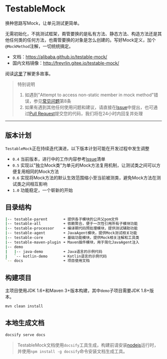 # TestableMock

换种思路写Mock，让单元测试更简单。

无需初始化，不挑测试框架，甭管要换的是私有方法、静态方法、构造方法还是其他任何类的任何方法，也甭管要换的对象是怎么创建的。写好Mock定义，加个`@MockMethod`注解，一切统统搞定。

- 文档：https://alibaba.github.io/testable-mock/
- 国内文档镜像：http://freyrlin.gitee.io/testable-mock/

阅读[这里](https://mp.weixin.qq.com/s/KyU6Eu7mDkZU8FspfSqfMw)了解更多故事。

> 特别说明
> 1. 如遇到"Attempt to access non-static member in mock method"错误，参见[常见问题](https://alibaba.github.io/testable-mock/#/zh-cn/doc/frequently-asked-questions)第8条
> 2. 如果有遇到其他任何使用问题和建议，请直接在[Issue](https://github.com/alibaba/testable-mock/issues)中提出，也可通过[Pull Request](https://github.com/alibaba/testable-mock/pulls)提交您的代码，我们将在24小时内回复并处理

-----

## 版本计划

`TestableMock`正在持续迭代演进，以下版本计划可能在开发过程中发生调整

- `0.4` 当前版本，进行中的工作内容参考[Issue](https://github.com/alibaba/testable-mock/issues)清单
- `0.5` 实现以"独立Mock类"为单元的Mock方法复用机制，让测试类之间可以方便复用相同的Mock方法
- `0.6` 实现将Mock方法的默认生效范围缩小至当前被测类，避免Mock方法在测试类之间相互影响
- `1.0` 功能稳定，一个崭新的开始

## 目录结构

```bash
|-- testable-parent       ➜ 提供各子模块的公共父pom文件
|-- testable-all          ➜ 依赖聚合，便于一次性引用所有子模块功能
|-- testable-processor    ➜ 编译期代码预处理模块，提供测试辅助功能
|-- testable-agent        ➜ JavaAgent模块，提供Mock测试相关功能
|-- testable-core         ➜ 基础功能模块，提供Mock相关注解和工具类
|-- testable-maven-plugin ➜ Maven插件模块，用于简化JavaAgent注入
|-- demo
|   |-- java-demo         ➜ Java语言的示例代码
|   `-- kotlin-demo       ➜ Kotlin语言的示例代码
`-- docs                  ➜ 项目使用文档
```

## 构建项目

主项目使用JDK 1.6+和Maven 3+版本构建，其中`demo`子项目需要JDK 1.8+版本。

```bash
mvn clean install
```

## 本地生成文档

```bash
docsify serve docs
```

> TestableMock文档使用`docsify`工具生成，构建前请安装[nodejs](https://nodejs.org/en/download/)运行时，并使用`npm install -g docsify`命令安装文档生成工具。

